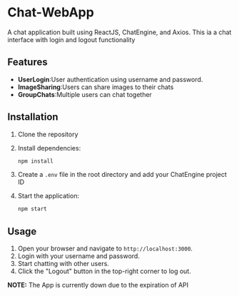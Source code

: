 # Chat-WebApp
A chat application built using ReactJS, ChatEngine, and Axios. This ia a chat interface with login and logout functionality
## Features
- **UserLogin**:User authentication using username and password.
- **ImageSharing**:Users can share images to their chats
- **GroupChats**:Multiple users can chat together
  

## Installation

1. Clone the repository
2. Install dependencies:
    ```bash
    npm install
    ```
3. Create a `.env` file in the root directory and add your ChatEngine project ID

4. Start the application:
    ```bash
    npm start
    ```
    
## Usage

1. Open your browser and navigate to `http://localhost:3000`.
2. Login with your username and password.
3. Start chatting with other users.
4. Click the "Logout" button in the top-right corner to log out.

  
**NOTE:** The App is currently down due to the expiration of API
